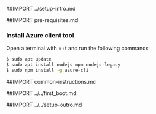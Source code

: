 ##IMPORT ../setup-intro.md

##IMPORT pre-requisites.md

### Install Azure client tool

Open a terminal with <Ctrl>+<Alt>+t and run the following commands:
```sh
$ sudo apt update
$ sudo apt install nodejs npm nodejs-legacy
$ sudo npm install -g azure-cli
```

##IMPORT common-instructions.md

##IMPORT ../../first_boot.md

##IMPORT ../../setup-outro.md
